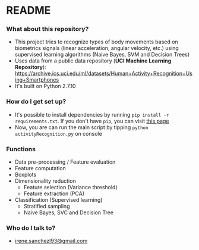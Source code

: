 # README #

### What about this repository? ###

* This project tries to recognize types of body movements based on biometrics signals (linear acceleration, angular velocity, etc.) using supervised learning algorithms (Naive Bayes, SVM and Decision Trees)
* Uses data from a public data repository (**UCI Machine Learning Repository**): <https://archive.ics.uci.edu/ml/datasets/Human+Activity+Recognition+Using+Smartphones>
* It's built on Python 2.7.10

### How do I get set up? ###

* It's possible to install dependencies by running `pip install -r requirements.txt`. If you don't have `pip`, you can visit [this page](https://pip.pypa.io/en/stable/installing/)
* Now, you are can run the main script by tipping `python activityRecognition.py` on console

### Functions

* Data pre-processing / Feature evaluation
* Feature computation
* Boxplots
* Dimensionality reduction
    * Feature selection (Variance threshold)
    * Feature extraction (PCA)
* Classification (Supervised learning)
    * Stratified sampling
    * Naive Bayes, SVC and Decision Tree

### Who do I talk to? ###

* <irene.sanchezl93@gmail.com>